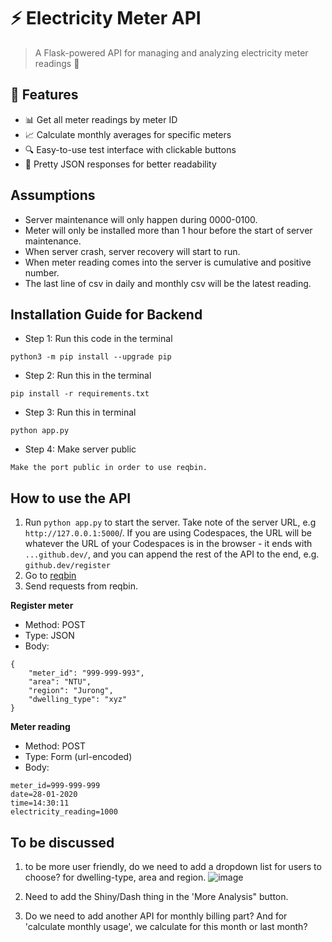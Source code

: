# ⚡ Electricity Meter API

> A Flask-powered API for managing and analyzing electricity meter readings 🌟

## 🎯 Features

- 📊 Get all meter readings by meter ID
- 📈 Calculate monthly averages for specific meters
- 🔍 Easy-to-use test interface with clickable buttons
- 🎨 Pretty JSON responses for better readability

## Assumptions
- Server maintenance will only happen during 0000-0100.
- Meter will only be installed more than 1 hour before the start of server maintenance.
- When server crash, server recovery will start to run.
- When meter reading comes into the server is cumulative and positive number.
- The last line of csv in daily and monthly csv will be the latest reading.

## Installation Guide for Backend
- Step 1: Run this code in the terminal

```
python3 -m pip install --upgrade pip
```
- Step 2: Run this in the terminal
```
pip install -r requirements.txt
```
- Step 3: Run this in terminal
```
python app.py
```

- Step 4: Make server public
```
Make the port public in order to use reqbin.
```

## How to use the API

1. Run `python app.py` to start the server. Take note of the server URL, e.g `http://127.0.0.1:5000`/. If you are using Codespaces, the URL will be whatever the URL of your Codespaces is in the browser - it ends with `...github.dev/`, and you can append the rest of the API to the end, e.g. `github.dev/register`
2. Go to [reqbin](https://reqbin.com/#pills-req-content)
3. Send requests from reqbin.

**Register meter**

- Method: POST
- Type: JSON
- Body:

```
{
    "meter_id": "999-999-993",
    "area": "NTU",
    "region": "Jurong",
    "dwelling_type": "xyz"
}
```

**Meter reading**

- Method: POST
- Type: Form (url-encoded)
- Body:

```
meter_id=999-999-999
date=28-01-2020
time=14:30:11
electricity_reading=1000
```

## To be discussed
1. to be more user friendly,  do we need to add a dropdown list for users to choose? for dwelling-type, area and region.
![image](tools\image.png)

2. Need to add the Shiny/Dash thing in the 'More Analysis" button.

3. Do we need to add another API for monthly billing part?
And for 'calculate monthly usage', we calculate for this month or last month?